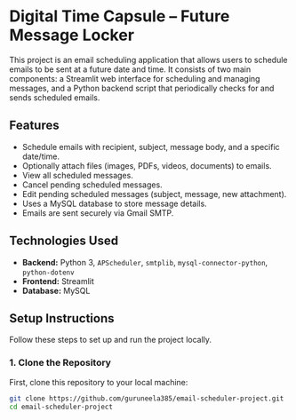 # Digital Time Capsule – Future Message Locker

This project is an email scheduling application that allows users to schedule emails to be sent at a future date and time. It consists of two main components: a Streamlit web interface for scheduling and managing messages, and a Python backend script that periodically checks for and sends scheduled emails.

## Features

* Schedule emails with recipient, subject, message body, and a specific date/time.
* Optionally attach files (images, PDFs, videos, documents) to emails.
* View all scheduled messages.
* Cancel pending scheduled messages.
* Edit pending scheduled messages (subject, message, new attachment).
* Uses a MySQL database to store message details.
* Emails are sent securely via Gmail SMTP.

## Technologies Used

* **Backend:** Python 3, `APScheduler`, `smtplib`, `mysql-connector-python`, `python-dotenv`
* **Frontend:** Streamlit
* **Database:** MySQL

## Setup Instructions

Follow these steps to set up and run the project locally.

### 1. Clone the Repository

First, clone this repository to your local machine:
```bash
git clone https://github.com/guruneela385/email-scheduler-project.git
cd email-scheduler-project